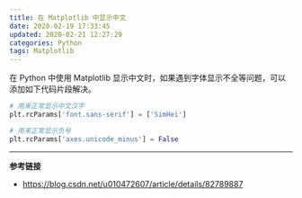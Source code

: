 ```yaml
---
title: 在 Matplotlib 中显示中文
date: 2020-02-19 17:33:45
updated: 2020-02-21 12:27:29
categories: Python
tags: Matplotlib
---
```

在 Python 中使用 Matplotlib 显示中文时，如果遇到字体显示不全等问题，可以添加如下代码片段解决。

```python
# 用来正常显示中文汉字
plt.rcParams['font.sans-serif'] = ['SimHei']

# 用来正常显示负号
plt.rcParams['axes.unicode_minus'] = False
```

---

**参考链接**

- https://blog.csdn.net/u010472607/article/details/82789887
